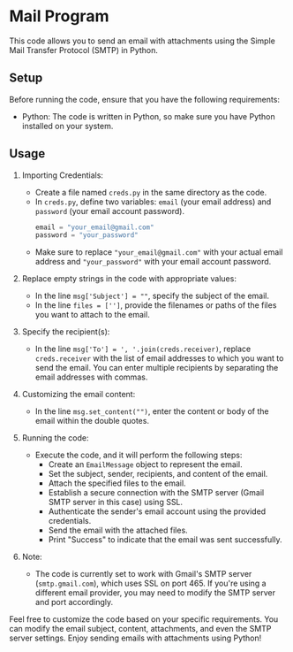 # Mail Program

This code allows you to send an email with attachments using the Simple Mail Transfer Protocol (SMTP) in Python.

## Setup

Before running the code, ensure that you have the following requirements:

- Python: The code is written in Python, so make sure you have Python installed on your system.

## Usage

1. Importing Credentials:
   - Create a file named `creds.py` in the same directory as the code.
   - In `creds.py`, define two variables: `email` (your email address) and `password` (your email account password).
     ```python
     email = "your_email@gmail.com"
     password = "your_password"
     ```
   - Make sure to replace `"your_email@gmail.com"` with your actual email address and `"your_password"` with your email account password.

2. Replace empty strings in the code with appropriate values:
   - In the line `msg['Subject'] = ""`, specify the subject of the email.
   - In the line `files = ['']`, provide the filenames or paths of the files you want to attach to the email.

3. Specify the recipient(s):
   - In the line `msg['To'] = ', '.join(creds.receiver)`, replace `creds.receiver` with the list of email addresses to which you want to send the email. You can enter multiple recipients by separating the email addresses with commas.

4. Customizing the email content:
   - In the line `msg.set_content("")`, enter the content or body of the email within the double quotes.

5. Running the code:
   - Execute the code, and it will perform the following steps:
     - Create an `EmailMessage` object to represent the email.
     - Set the subject, sender, recipients, and content of the email.
     - Attach the specified files to the email.
     - Establish a secure connection with the SMTP server (Gmail SMTP server in this case) using SSL.
     - Authenticate the sender's email account using the provided credentials.
     - Send the email with the attached files.
     - Print "Success" to indicate that the email was sent successfully.

6. Note:
   - The code is currently set to work with Gmail's SMTP server (`smtp.gmail.com`), which uses SSL on port 465. If you're using a different email provider, you may need to modify the SMTP server and port accordingly.

Feel free to customize the code based on your specific requirements. You can modify the email subject, content, attachments, and even the SMTP server settings. Enjoy sending emails with attachments using Python!